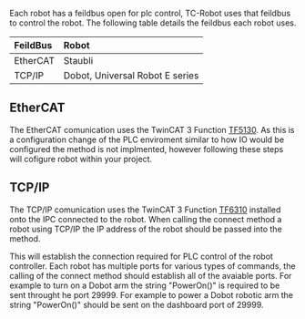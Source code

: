 Each robot has a feildbus open for plc control, TC-Robot uses that feildbus to control the robot. The following table details the feildbus each robot uses. 

|FeildBus| Robot|
|:----|:---|
|EtherCAT| Staubli|
|TCP/IP | Dobot, Universal Robot E series|

## EtherCAT
The EtherCAT comunication uses the TwinCAT 3 Function [TF5130](https://www.beckhoff.com/en-en/products/automation/twincat/tfxxxx-twincat-3-functions/tf5xxx-motion/tf5130.html?). As this is a configuration change of the PLC enviroment similar to how IO would be configured the method is not implmented, however following these steps will cofigure robot within your project. 

## TCP/IP
The TCP/IP comunication uses the TwinCAT 3 Function [TF6310](https://www.beckhoff.com/en-gb/products/automation/twincat/tfxxxx-twincat-3-functions/tf6xxx-connectivity/tf6310.html?) installed onto the IPC connected to the robot. When calling the connect method a robot using TCP/IP the IP address of the robot should be passed into the method. 

[TODO add in an code snippet of passing in ip address]: #

This will establish the connection required for PLC control of the robot controller. Each robot has multiple ports for various types of commands, the calling of the connect method should establish all of the avaiable ports. For example to turn on a Dobot arm the string "PowerOn()" is required to be sent throught he port 29999. 
For example to power a Dobot robotic arm the string "PowerOn()" should be sent on the dashboard port of 29999.